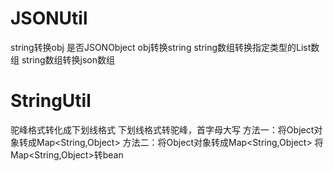 # JSONUtil
string转换obj
是否JSONObject
obj转换string
string数组转换指定类型的List数组
string数组转换json数组

# StringUtil
驼峰格式转化成下划线格式
下划线格式转驼峰，首字母大写
方法一：将Object对象转成Map<String,Object>
方法二：将Object对象转成Map<String,Object>
将Map<String,Object>转bean
